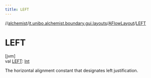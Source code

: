 ```yaml
---
title: LEFT
---
```

//[alchemist](../../../index.html)/[it.unibo.alchemist.boundary.gui.layouts](../index.html)/[AFlowLayout](index.html)/[LEFT](-l-e-f-t.html)



# LEFT



[jvm]\
val [LEFT](-l-e-f-t.html): [Int](https://kotlinlang.org/api/latest/jvm/stdlib/kotlin/-int/index.html)



The horizontal alignment constant that designates left justification.




